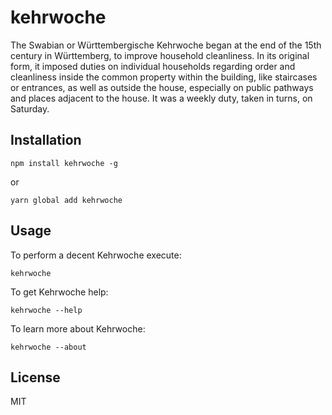 # kehrwoche

The Swabian or Württembergische Kehrwoche began at the end of the 15th century in Württemberg, to improve household cleanliness. In its original form, it imposed duties on individual households regarding order and cleanliness inside the common property within the building, like staircases or entrances, as well as outside the house, especially on public pathways and places adjacent to the house. It was a weekly duty, taken in turns, on Saturday.

## Installation

    npm install kehrwoche -g

or

    yarn global add kehrwoche


## Usage

To perform a decent Kehrwoche execute:

    kehrwoche

To get Kehrwoche help:

    kehrwoche --help

To learn more about Kehrwoche:

    kehrwoche --about

## License

MIT

